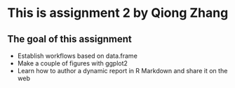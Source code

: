 This is assignment 2 by __Qiong Zhang__
=====================================

## The goal of this assignment 
- Establish workflows based on data.frame
- Make a couple of figures with ggplot2
- Learn how to author a dynamic report in R Markdown and share it on the web
